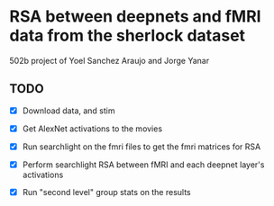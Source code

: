# RSA between deepnets and fMRI data from the sherlock dataset

502b project of Yoel Sanchez Araujo and Jorge Yanar

## TODO

- [x] Download data, and stim
- [x] Get AlexNet activations to the movies
- [x] Run searchlight on the fmri files to get the fmri matrices for RSA
- [x] Perform searchlight RSA between fMRI and each deepnet layer's activations
- [x] Run "second level" group stats on the results


